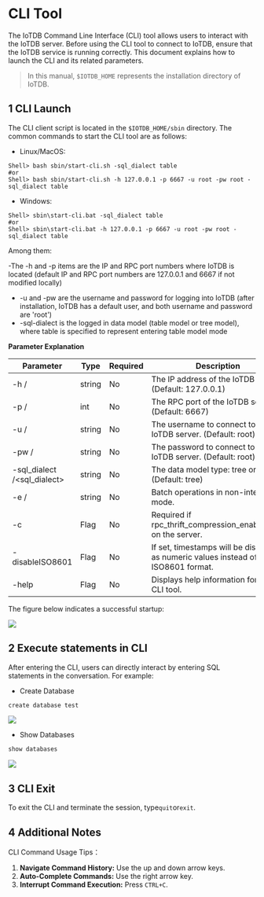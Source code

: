 <!--

    Licensed to the Apache Software Foundation (ASF) under one
    or more contributor license agreements.  See the NOTICE file
    distributed with this work for additional information
    regarding copyright ownership.  The ASF licenses this file
    to you under the Apache License, Version 2.0 (the
    "License"); you may not use this file except in compliance
    with the License.  You may obtain a copy of the License at
    
        http://www.apache.org/licenses/LICENSE-2.0
    
    Unless required by applicable law or agreed to in writing,
    software distributed under the License is distributed on an
    "AS IS" BASIS, WITHOUT WARRANTIES OR CONDITIONS OF ANY
    KIND, either express or implied.  See the License for the
    specific language governing permissions and limitations
    under the License.

-->

# CLI Tool

The IoTDB Command Line Interface (CLI) tool allows users to interact with the IoTDB server. Before using the CLI tool to connect to IoTDB, ensure that the IoTDB service is running correctly. This document explains how to launch the CLI and its related parameters.

> In this manual, `$IOTDB_HOME` represents the installation directory of IoTDB.

## 1 CLI Launch

The CLI client script is located in the `$IOTDB_HOME/sbin` directory. The common commands to start the CLI tool are as follows:

- Linux/MacOS:

```Shell
Shell> bash sbin/start-cli.sh -sql_dialect table
#or
Shell> bash sbin/start-cli.sh -h 127.0.0.1 -p 6667 -u root -pw root -sql_dialect table
```

- Windows:

```Shell
Shell> sbin\start-cli.bat -sql_dialect table
#or
Shell> sbin\start-cli.bat -h 127.0.0.1 -p 6667 -u root -pw root -sql_dialect table
```

Among them:

-The -h and -p items are the IP and RPC port numbers where IoTDB is located (default IP and RPC port numbers are 127.0.0.1 and 6667 if not modified locally)
- -u and -pw are the username and password for logging into IoTDB (after installation, IoTDB has a default user, and both username and password are 'root')
- -sql-dialect is the logged in data model (table model or tree model), where table is specified to represent entering table model mode

**Parameter Explanation**

| **Parameter**              | **Type** | **Required** | **Description**                                              | **Example**         |
| -------------------------- | -------- | ------------ | ------------------------------------------------------------ | ------------------- |
| -h /<host>                  | string   | No           | The IP address of the IoTDB server. (Default: 127.0.0.1)     | -h 127.0.0.1        |
| -p /<rpcPort>               | int      | No           | The RPC port of the IoTDB server. (Default: 6667)            | -p 6667             |
| -u /<username>              | string   | No           | The username to connect to the IoTDB server. (Default: root) | -u root             |
| -pw /<password>             | string   | No           | The password to connect to the IoTDB server. (Default: root) | -pw root            |
| -sql_dialect /<sql_dialect> | string   | No           | The data model type: tree or table. (Default: tree)          | -sql_dialect table  |
| -e /<execute>               | string   | No           | Batch operations in non-interactive mode.                    | -e "show databases" |
| -c                         | Flag     | No           | Required if rpc_thrift_compression_enable=true on the server. | -c                  |
| -disableISO8601            | Flag     | No           | If set, timestamps will be displayed as numeric values instead of ISO8601 format. | -disableISO8601     |
| -help                      | Flag     | No           | Displays help information for the CLI tool.                  | -help               |

The figure below indicates a successful startup:

![](https://alioss.timecho.com/docs/img/Cli-01.png)


## 2 Execute statements in CLI

After entering the CLI, users can directly interact by entering SQL statements in the conversation. For example:

- Create Database

```Java
create database test
```

![](https://alioss.timecho.com/docs/img/Cli-02.png)


- Show Databases

```Java
show databases
```

![](https://alioss.timecho.com/docs/img/Cli-03.png)


## 3 CLI Exit

To exit the CLI and terminate the session, type`quit`or`exit`.

## 4 Additional Notes

CLI Command Usage Tips：

1. **Navigate Command History:** Use the up and down arrow keys.
2. **Auto-Complete Commands:** Use the right arrow key.
3. **Interrupt Command Execution:** Press `CTRL+C`.
